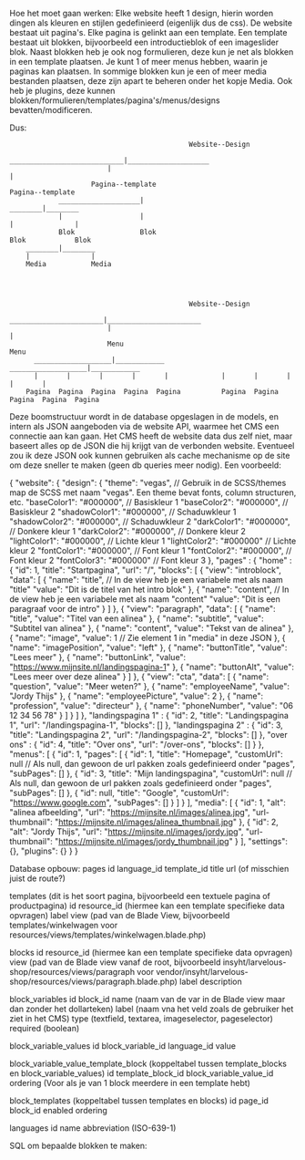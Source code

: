 Hoe het moet gaan werken:
Elke website heeft 1 design, hierin worden dingen als kleuren en stijlen gedefinieerd (eigenlijk dus de css).
De website bestaat uit pagina's.
Elke pagina is gelinkt aan een template.
Een template bestaat uit blokken, bijvoorbeeld een introductieblok of een imageslider blok.
Naast blokken heb je ook nog formulieren, deze kun je net als blokken in een template plaatsen.
Je kunt 1 of meer menus hebben, waarin je paginas kan plaatsen.
In sommige blokken kun je een of meer media bestanden plaatsen, deze zijn apart te beheren onder het kopje Media.
Ook heb je plugins, deze kunnen blokken/formulieren/templates/pagina's/menus/designs bevatten/modificeren.

Dus:

                                                Website--Design
                            ____________________________|____________________
                            |                                               |
                        Pagina--template                                    Pagina--template
                ____________________|                                           ________|________
                |                   |                                           |               |         
                Blok                Blok                                        Blok            Blok 
        ________|________
        |               |
        Media           Media




                                                Website--Design
                            _______________________|_______________________
                            |                                             |
                            Menu                                          Menu
          ___________________|____________              ___________________|____________
          |       |       |       |       |             |       |       |       |       |
        Pagina  Pagina  Pagina  Pagina  Pagina          Pagina  Pagina  Pagina  Pagina  Pagina


Deze boomstructuur wordt in de database opgeslagen in de models, en intern als JSON aangeboden via de website API, 
waarmee het CMS een connectie aan kan gaan. Het CMS heeft de website data dus zelf niet, maar baseert alles op de 
JSON die hij krijgt van de verbonden website. Eventueel zou ik deze JSON ook kunnen gebruiken als cache mechanisme 
op de site om deze sneller te maken (geen db queries meer nodig).
Een voorbeeld:

{
  "website": {
    "design": {
      "theme": "vegas", // Gebruik in de SCSS/themes map de SCSS met naam "vegas". Een theme bevat fonts, column structuren, etc.
      "baseColor1": "#000000", // Basiskleur 1
      "baseColor2": "#000000", // Basiskleur 2
      "shadowColor1": "#000000", // Schaduwkleur 1
      "shadowColor2": "#000000", // Schaduwkleur 2
      "darkColor1": "#000000", // Donkere kleur 1
      "darkColor2": "#000000", // Donkere kleur 2
      "lightColor1": "#000000", // Lichte kleur 1
      "lightColor2": "#000000" // Lichte kleur 2
      "fontColor1": "#000000", // Font kleur 1
      "fontColor2": "#000000", // Font kleur 2
      "fontColor3": "#000000" // Font kleur 3
    },
    "pages" : {
        "home" : {
          "id": 1,
          "title": "Startpagina",
          "url": "/",
          "blocks": [
            {
              "view": "introblock",
              "data": [
                {
                  "name": "title", // In de view heb je een variabele met als naam "title"
                  "value": "Dit is de titel van het intro blok"
                },
                {
                  "name": "content", // In de view heb je een variabele met als naam "content"
                  "value": "Dit is een paragraaf voor de intro"
                }
              ]
            },
            {
              "view": "paragraph",
              "data": [
                {
                  "name": "title",
                  "value": "Titel van een alinea"
                },
                {
                  "name": "subtitle",
                  "value": "Subtitel van alinea"
                },
                {
                  "name": "content",
                  "value": "Tekst van de alinea"
                },
                {
                  "name": "image",
                  "value": 1 // Zie element 1 in "media" in deze JSON
                },
                {
                  "name": "imagePosition",
                  "value": "left"
                },
                {
                  "name": "buttonTitle",
                  "value": "Lees meer"
                },
                {
                  "name": "buttonLink",
                  "value": "https://www.mijnsite.nl/landingspagina-1"
                },
                {
                  "name": "buttonAlt",
                  "value": "Lees meer over deze alinea"
                }
              ]
            },
            {
              "view": "cta",
              "data": [
                {
                  "name": "question",
                  "value": "Meer weten?"
                },
                {
                  "name": "employeeName",
                  "value": "Jordy Thijs"
                },
                {
                  "name": "employeePicture",
                  "value": 2
                },
                {
                  "name": "profession",
                  "value": "directeur"
                },
                {
                  "name": "phoneNumber",
                  "value": "06 12 34 56 78"
                }
              ]
            }
          ]
        },
        "landingspagina 1" : {
          "id":  2,
          "title": "Landingspagina 1",
          "url": "/landingspagina-1",
          "blocks": []
        },
        "landingspagina 2" : {
          "id":  3,
          "title": "Landingspagina 2",
          "url": "/landingspagina-2",
          "blocks": []
        },
        "over ons" : {
          "id":  4,
          "title": "Over ons",
          "url": "/over-ons",
          "blocks": []
        }
      },
    "menus": [
      {
        "id": 1,
        "pages": [
          {
          "id": 1,
          "title": "Homepage",
          "customUrl": null // Als null, dan gewoon de url pakken zoals gedefinieerd onder "pages",
          "subPages": []
          },
          {
          "id": 3,
          "title": "Mijn landingspagina",
          "customUrl": null // Als null, dan gewoon de url pakken zoals gedefinieerd onder "pages",
          "subPages":  []
          },
          {
          "id": null,
          "title": "Google",
          "customUrl": "https://www.google.com",
          "subPages":  []
          }
        ]
      }
    ],
    "media": [
      {
        "id": 1,
        "alt": "alinea afbeelding",
        "url": "https://mijnsite.nl/images/alinea.jpg",
        "url-thumbnail": "https://mijnsite.nl/images/alinea_thumbnail.jpg"
      },
      {
        "id": 2,
        "alt": "Jordy Thijs",
        "url": "https://mijnsite.nl/images/jordy.jpg",
        "url-thumbnail": "https://mijnsite.nl/images/jordy_thumbnail.jpg"
      }
    ],
    "settings": {},
    "plugins": {}
  }
}

Database opbouw:
  pages
      id
      language_id
      template_id
      title
      url (of misschien juist de route?)

  templates (dit is het soort pagina, bijvoorbeeld een textuele pagina of productpagina)
    id
    resource_id (hiermee kan een template specifieke data opvragen)
    label
    view (pad van de Blade View, bijvoorbeeld templates/winkelwagen voor resources/views/templates/winkelwagen.blade.php)
  
  blocks
      id
      resource_id (hiermee kan een template specifieke data opvragen)
      view (pad van de Blade view vanaf de root, bijvoorbeeld insyht/larvelous-shop/resources/views/paragraph voor vendor/insyht/larvelous-shop/resources/views/paragraph.blade.php)
      label
      description  
  
  block_variables
      id
      block_id
      name (naam van de var in de Blade view maar dan zonder het dollarteken)
      label (naam vna het veld zoals de gebruiker het ziet in het CMS)
      type (textfield, textarea, imageselector, pageselector)
      required (boolean)
  
  block_variable_values
      id
      block_variable_id
      language_id
      value
  
  block_variable_value_template_block (koppeltabel tussen template_blocks en block_variable_values)
      id
      template_block_id
      block_variable_value_id
      ordering (Voor als je van 1 block meerdere in een template hebt)

  block_templates (koppeltabel tussen templates en blocks)
      id
      page_id
      block_id
      enabled
      ordering
  
  languages
      id
      name
      abbreviation (ISO-639-1)




SQL om bepaalde blokken te maken:
